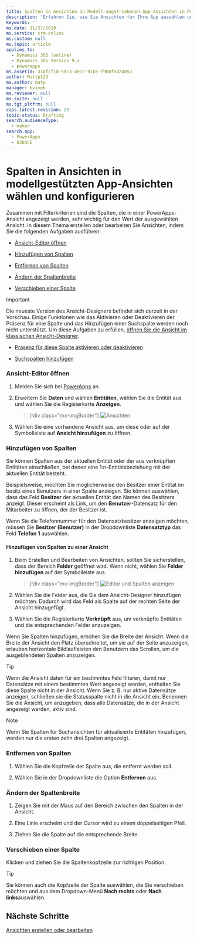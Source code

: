 ```yaml
---
title: Spalten in Ansichten in Modell-angetriebenen App-Ansichten in PowerApps wählen und konfigurieren | MicrosoftDocs
description: 'Erfahren Sie, wie Sie Ansichten für Ihre App auswählen und konfigurieren'
keywords: ''
ms.date: 11/27/2018
ms.service: crm-online
ms.custom: null
ms.topic: article
applies_to:
  - Dynamics 365 (online)
  - Dynamics 365 Version 9.x
  - powerapps
ms.assetid: 31bfcf18-58c3-491c-91b5-f9b0f5424852
author: Mattp123
ms.author: matp
manager: kvivek
ms.reviewer: null
ms.suite: null
ms.tgt_pltfrm: null
caps.latest.revision: 25
topic-status: Drafting
search.audienceType:
  - maker
search.app:
  - PowerApps
  - D365CE
---
```


# <a name="choose-and-configure-columns-in-model-driven-app-views"></a>Spalten in Ansichten in modellgestützten App-Ansichten wählen und konfigurieren

<a name="BKMK_ChooseAndConfigureColumns"></a>   

 Zusammen mit Filterkriterien sind die Spalten, die in einer PowerApps-Ansicht angezeigt werden, sehr wichtig für den Wert der ausgewählten Ansicht. In diesem Thema erstellen oder bearbeiten Sie Ansichten, indem Sie die folgenden Aufgaben ausführen:  

-   [Ansicht-Editor öffnen](choose-and-configure-columns.md#open-the-view-editor)  
   
-   [Hinzufügen von Spalten](choose-and-configure-columns.md#BKMK_AddColumns)  
  
-   [Entfernen von Spalten](choose-and-configure-columns.md#BKMK_RemoveColumns)  
  
-   [Ändern der Spaltenbreite](choose-and-configure-columns.md#BKMK_ChangeColumnWidth)  
  
-   [Verschieben einer Spalte](choose-and-configure-columns.md#BKMK_MoveAColumns)  
    
  > [!IMPORTANT]
  > Die neueste Version des Ansicht-Designers befindet sich derzeit in der Vorschau. Einige Funktionen wie das Aktivieren oder Deaktivieren der Präsenz für eine Spalte und das Hinzufügen einer Suchspalte werden noch nicht unterstützt. Um diese Aufgaben zu erfüllen, [öffnen Sie die Ansicht im klassischen Ansicht-Designer](/dynamics365/customer-engagement/customize/create-and-edit-views#open-the-classic-view-designer).
  >  -   [Präsenz für diese Spalte aktivieren oder deaktivieren](/dynamics365/customer-engagement/customize/choose-and-configure-columns#BKMK_EnableOrDisablePresence)  
  >
  >  -   [Suchspalten hinzufügen](choose-and-configure-columns.md#BKMK_AddFindColumns)  



### <a name="open-the-view-editor"></a>Ansicht-Editor öffnen

1.  Melden Sie sich bei [PowerApps](https://web.powerapps.com/?utm_source=padocs&utm_medium=linkinadoc&utm_campaign=referralsfromdoc) an.  

2.  Erweitern Sie **Daten** und wählen **Entitäten**, wählen Sie die Entität aus und wählen Sie die Registerkarte **Anzeigen**. 

    > [!div class="mx-imgBorder"] 
    > ![Ansichten](media/available-views.png)

3. Wählen Sie eine vorhandene Ansicht aus, um diese oder auf der Symbolleiste auf **Ansicht hinzufügen** zu öffnen. 

<a name="BKMK_AddColumns"></a>   
### <a name="add-columns"></a>Hinzufügen von Spalten  
 Sie können Spalten aus der aktuellen Entität oder der aus verknüpften Entitäten einschließen, bei denen eine 1:n-Entitätsbeziehung mit der aktuellen Entität besteht.  
  
 Beispielsweise, möchten Sie möglicherweise den Besitzer einer Entität im besitz eines Benutzers in einer Spalte anzeigen. Sie können auswählen, dass das Feld **Besitzer** der aktuellen Entität den Namen des Besitzers anzeigt. Dieser erscheint als Link, um den **Benutzer**-Datensatz für den Mitarbeiter zu öffnen, der der Besitzer ist.  
  
 Wenn Sie die Telefonnummer für den Datensatzbesitzer anzeigen möchten, müssen Sie **Besitzer (Benutzer)** in der Dropdownliste **Datensatztyp** das Feld **Telefon 1** auswählen.  
  
#### <a name="add-columns-to-views"></a>Hinzufügen von Spalten zu einer Ansicht  
  
1.  Beim Erstellen und Bearbeiten von Ansichten, sollten Sie sicherstellen, dass der Bereich **Felder** geöffnet wird. Wenn nicht, wählen Sie **Felder hinzufügen** auf der Symbolleiste aus. 

    > [!div class="mx-imgBorder"] 
    > ![Editor und Spalten anzeigen](media/fields-drawer-view-designer.png)

2.  Wählen Sie die Felder aus, die Sie dem Ansicht-Designer hinzufügen möchten. Dadurch wird das Feld als Spalte auf der rechten Seite der Ansicht hinzugefügt.

3.  Wählen Sie die Registerkarte **Verknüpft** aus, um verknüpfte Entitäten und die entsprechenden Felder anzuzeigen.
  
 Wenn Sie Spalten hinzufügen, erhöhen Sie die Breite der Ansicht. Wenn die Breite der Ansicht den Platz überschreitet, um sie auf der Seite anzuzeigen, erlauben horizontale Bildlaufleisten den Benutzern das Scrollen, um die ausgeblendeten Spalten anzuzeigen.  
  
> [!TIP]
>  Wenn die Ansicht daten für ein bestimmtes Feld filteren, damit nur Datensätze mit einem bestimmten Wert angezeigt werden, enthalten Sie diese Spalte nicht in der Ansicht. Wenn Sie z. B. nur aktive Datensätze anzeigen, schließen sie die Statusspalte nicht in die Ansicht ein. Benennen Sie die Ansicht, um anzugeben, dass alle Datensätze, die in der Ansicht angezeigt werden, aktiv sind.  
  
> [!NOTE]
>  Wenn Sie Spalten für Suchansichten für aktualisierte Entitäten hinzufügen, werden nur die ersten zehn drei Spalten angezeigt.  
  
<a name="BKMK_RemoveColumns"></a>   
### <a name="remove-columns"></a>Entfernen von Spalten  
  
1.  Wählen Sie die Kopfzeile der Spalte aus, die entfernt werden soll.  
  
2.  Wählen Sie in der Dropdownliste die Option **Entfernen** aus.  
  
<a name="BKMK_ChangeColumnWidth"></a>   
### <a name="change-column-width"></a>Ändern der Spaltenbreite  
  
1.  Zeigen Sie mit der Maus auf den Bereich zwischen den Spalten in der Ansicht.  
  
2.  Eine Linie erscheint und der Cursor wird zu einem doppelseitigen Pfeil.  
  
3.  Ziehen Sie die Spalte auf die entsprechende Breite.  
  
<a name="BKMK_MoveAColumns"></a>   
### <a name="move-a-column"></a>Verschieben einer Spalte  
  
Klicken und ziehen Sie die Spaltenkopfzeile zur richtigen Position.
  
> [!TIP]
>   Sie können auch die Kopfzeile der Spalte auswählen, die Sie verschieben möchten und aus dem Dropdown-Menü **Nach rechts** oder **Nach links**auswählen.  
  
## <a name="next-steps"></a>Nächste Schritte
[Ansichten erstellen oder bearbeiten](create-edit-views.md)
